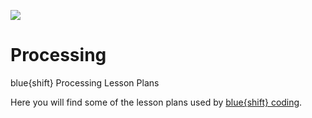 <a href="http://blueshiftcoding.com" target="_blank"><img src="http://blueshiftcoding.com/wp-content/themes/blueshift/images/logo-animation175p.gif"></a>

# Processing
blue{shift} Processing Lesson Plans

Here you will find some of the lesson plans used by <a href="http://www.blueshiftcoding.com">blue{shift} coding<a>.

